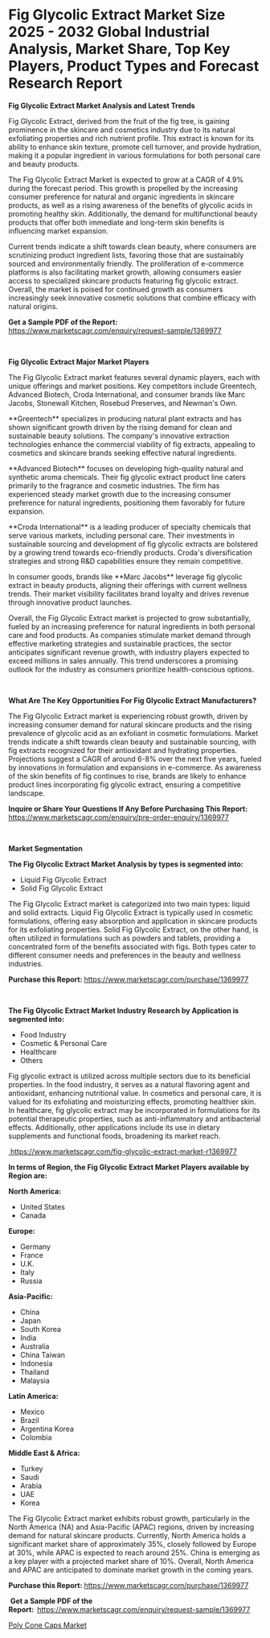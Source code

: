 <p><h1>Fig Glycolic Extract Market Size 2025 - 2032 Global Industrial Analysis, Market Share, Top Key Players, Product Types and Forecast Research Report</h1></p><p><strong>Fig Glycolic Extract Market Analysis and Latest Trends</strong></p>
<p><p>Fig Glycolic Extract, derived from the fruit of the fig tree, is gaining prominence in the skincare and cosmetics industry due to its natural exfoliating properties and rich nutrient profile. This extract is known for its ability to enhance skin texture, promote cell turnover, and provide hydration, making it a popular ingredient in various formulations for both personal care and beauty products.</p><p>The Fig Glycolic Extract Market is expected to grow at a CAGR of 4.9% during the forecast period. This growth is propelled by the increasing consumer preference for natural and organic ingredients in skincare products, as well as a rising awareness of the benefits of glycolic acids in promoting healthy skin. Additionally, the demand for multifunctional beauty products that offer both immediate and long-term skin benefits is influencing market expansion.</p><p>Current trends indicate a shift towards clean beauty, where consumers are scrutinizing product ingredient lists, favoring those that are sustainably sourced and environmentally friendly. The proliferation of e-commerce platforms is also facilitating market growth, allowing consumers easier access to specialized skincare products featuring fig glycolic extract. Overall, the market is poised for continued growth as consumers increasingly seek innovative cosmetic solutions that combine efficacy with natural origins.</p></p>
<p><strong>Get a Sample PDF of the Report:&nbsp;</strong> <a href="https://www.marketscagr.com/enquiry/request-sample/1369977?utm_campaign=2041&utm_medium=2&utm_source=Github&utm_content=ia&utm_term=22032025&utm_id=fig-glycolic-extract">https://www.marketscagr.com/enquiry/request-sample/1369977</a></p>
<p>&nbsp;</p>
<p><strong>Fig Glycolic Extract Major Market Players</strong></p>
<p><p>The Fig Glycolic Extract market features several dynamic players, each with unique offerings and market positions. Key competitors include Greentech, Advanced Biotech, Croda International, and consumer brands like Marc Jacobs, Stonewall Kitchen, Rosebud Preserves, and Newman's Own.</p><p>**Greentech** specializes in producing natural plant extracts and has shown significant growth driven by the rising demand for clean and sustainable beauty solutions. The company's innovative extraction technologies enhance the commercial viability of fig extracts, appealing to cosmetics and skincare brands seeking effective natural ingredients.</p><p>**Advanced Biotech** focuses on developing high-quality natural and synthetic aroma chemicals. Their fig glycolic extract product line caters primarily to the fragrance and cosmetic industries. The firm has experienced steady market growth due to the increasing consumer preference for natural ingredients, positioning them favorably for future expansion.</p><p>**Croda International** is a leading producer of specialty chemicals that serve various markets, including personal care. Their investments in sustainable sourcing and development of fig glycolic extracts are bolstered by a growing trend towards eco-friendly products. Croda's diversification strategies and strong R&D capabilities ensure they remain competitive.</p><p>In consumer goods, brands like **Marc Jacobs** leverage fig glycolic extract in beauty products, aligning their offerings with current wellness trends. Their market visibility facilitates brand loyalty and drives revenue through innovative product launches.</p><p>Overall, the Fig Glycolic Extract market is projected to grow substantially, fueled by an increasing preference for natural ingredients in both personal care and food products. As companies stimulate market demand through effective marketing strategies and sustainable practices, the sector anticipates significant revenue growth, with industry players expected to exceed millions in sales annually. This trend underscores a promising outlook for the industry as consumers prioritize health-conscious options.</p></p>
<p>&nbsp;</p>
<p><strong>What Are The Key Opportunities For Fig Glycolic Extract Manufacturers?</strong></p>
<p><p>The Fig Glycolic Extract market is experiencing robust growth, driven by increasing consumer demand for natural skincare products and the rising prevalence of glycolic acid as an exfoliant in cosmetic formulations. Market trends indicate a shift towards clean beauty and sustainable sourcing, with fig extracts recognized for their antioxidant and hydrating properties. Projections suggest a CAGR of around 6-8% over the next five years, fueled by innovations in formulation and expansions in e-commerce. As awareness of the skin benefits of fig continues to rise, brands are likely to enhance product lines incorporating fig glycolic extract, ensuring a competitive landscape.</p></p>
<p><strong>Inquire or Share Your Questions If Any Before Purchasing This Report:</strong> <a href="https://www.marketscagr.com/enquiry/pre-order-enquiry/1369977?utm_campaign=2041&utm_medium=2&utm_source=Github&utm_content=ia&utm_term=22032025&utm_id=fig-glycolic-extract">https://www.marketscagr.com/enquiry/pre-order-enquiry/1369977</a></p>
<p>&nbsp;</p>
<p><strong>Market Segmentation</strong></p>
<p><strong>The Fig Glycolic Extract Market Analysis by types is segmented into:</strong></p>
<p><ul><li>Liquid Fig Glycolic Extract</li><li>Solid Fig Glycolic Extract</li></ul></p>
<p><p>The Fig Glycolic Extract market is categorized into two main types: liquid and solid extracts. Liquid Fig Glycolic Extract is typically used in cosmetic formulations, offering easy absorption and application in skincare products for its exfoliating properties. Solid Fig Glycolic Extract, on the other hand, is often utilized in formulations such as powders and tablets, providing a concentrated form of the benefits associated with figs. Both types cater to different consumer needs and preferences in the beauty and wellness industries.</p></p>
<p><strong>Purchase this Report:&nbsp;</strong><a href="https://www.marketscagr.com/purchase/1369977?utm_campaign=2041&utm_medium=2&utm_source=Github&utm_content=ia&utm_term=22032025&utm_id=fig-glycolic-extract">https://www.marketscagr.com/purchase/1369977</a></p>
<p>&nbsp;</p>
<p><strong>The Fig Glycolic Extract Market Industry Research by Application is segmented into:</strong></p>
<p><ul><li>Food Industry</li><li>Cosmetic & Personal Care</li><li>Healthcare</li><li>Others</li></ul></p>
<p><p>Fig glycolic extract is utilized across multiple sectors due to its beneficial properties. In the food industry, it serves as a natural flavoring agent and antioxidant, enhancing nutritional value. In cosmetics and personal care, it is valued for its exfoliating and moisturizing effects, promoting healthier skin. In healthcare, fig glycolic extract may be incorporated in formulations for its potential therapeutic properties, such as anti-inflammatory and antibacterial effects. Additionally, other applications include its use in dietary supplements and functional foods, broadening its market reach.</p></p>
<p><a href="https://www.marketscagr.com/fig-glycolic-extract-market-r1369977?utm_campaign=2041&utm_medium=2&utm_source=Github&utm_content=ia&utm_term=22032025&utm_id=fig-glycolic-extract">&nbsp;https://www.marketscagr.com/fig-glycolic-extract-market-r1369977</a></p>
<p><strong>In terms of Region, the Fig Glycolic Extract Market Players available by Region are:</strong></p>
<p>
    <p> <strong> North America: </strong>
        <ul>
            <li>United States</li>
            <li>Canada</li>
        </ul>
        </p> 
    <p> <strong> Europe: </strong>
        <ul>
            <li>Germany</li>
            <li>France</li>
            <li>U.K.</li>
            <li>Italy</li>
            <li>Russia</li>
        </ul>
        </p> 
    <p> <strong> Asia-Pacific: </strong>
        <ul>
            <li>China</li>
            <li>Japan</li>
            <li>South Korea</li>
            <li>India</li>
            <li>Australia</li>
            <li>China Taiwan</li>
            <li>Indonesia</li>
            <li>Thailand</li>
            <li>Malaysia</li>
        </ul>
        </p> 
    <p> <strong> Latin America: </strong>
        <ul>
            <li>Mexico</li>
            <li>Brazil</li>
            <li>Argentina Korea</li>
            <li>Colombia</li>
        </ul>
        </p> 
    <p> <strong> Middle East & Africa: </strong>
        <ul>
            <li>Turkey</li>
            <li>Saudi</li>
            <li>Arabia</li>
            <li>UAE</li>
            <li>Korea</li>
        </ul>
    </p>
    </p>
<p><p>The Fig Glycolic Extract market exhibits robust growth, particularly in the North America (NA) and Asia-Pacific (APAC) regions, driven by increasing demand for natural skincare products. Currently, North America holds a significant market share of approximately 35%, closely followed by Europe at 30%, while APAC is expected to reach around 25%. China is emerging as a key player with a projected market share of 10%. Overall, North America and APAC are anticipated to dominate market growth in the coming years.</p></p>
<p><strong>Purchase this Report: </strong><a href="https://www.marketscagr.com/purchase/1369977?utm_campaign=2041&utm_medium=2&utm_source=Github&utm_content=ia&utm_term=22032025&utm_id=fig-glycolic-extract">https://www.marketscagr.com/purchase/1369977</a></p>
<p>&nbsp;<strong>Get a Sample PDF of the Report:&nbsp;&nbsp;</strong><a href="https://www.marketscagr.com/enquiry/request-sample/1369977?utm_campaign=2041&utm_medium=2&utm_source=Github&utm_content=ia&utm_term=22032025&utm_id=fig-glycolic-extract">https://www.marketscagr.com/enquiry/request-sample/1369977</a></p>
<p><strong></strong></p>
<p><p><a href="https://github.com/irfadac/Market-Research-Report-List-5/blob/main/poly-cone-caps-market.md?utm_campaign=2041&utm_medium=2&utm_source=Github&utm_content=ia&utm_term=22032025&utm_id=fig-glycolic-extract">Poly Cone Caps Market</a></p></p>